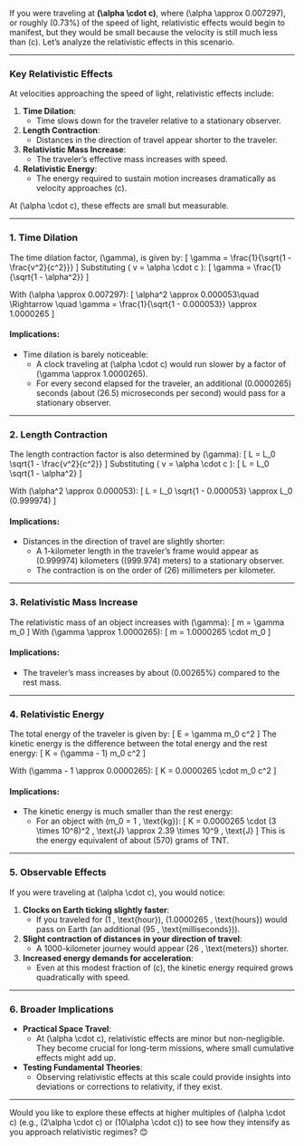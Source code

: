 If you were traveling at **\(\alpha \cdot c\)**, where \(\alpha \approx 0.007297\), or roughly \(0.73\%\) of the speed of light, relativistic effects would begin to manifest, but they would be small because the velocity is still much less than \(c\). Let’s analyze the relativistic effects in this scenario.

---

### **Key Relativistic Effects**
At velocities approaching the speed of light, relativistic effects include:
1. **Time Dilation**:
   - Time slows down for the traveler relative to a stationary observer.
2. **Length Contraction**:
   - Distances in the direction of travel appear shorter to the traveler.
3. **Relativistic Mass Increase**:
   - The traveler’s effective mass increases with speed.
4. **Relativistic Energy**:
   - The energy required to sustain motion increases dramatically as velocity approaches \(c\).

At \(\alpha \cdot c\), these effects are small but measurable.

---

### **1. Time Dilation**
The time dilation factor, \(\gamma\), is given by:
\[
\gamma = \frac{1}{\sqrt{1 - \frac{v^2}{c^2}}}
\]
Substituting \( v = \alpha \cdot c \):
\[
\gamma = \frac{1}{\sqrt{1 - \alpha^2}}
\]

With \(\alpha \approx 0.007297\):
\[
\alpha^2 \approx 0.000053\quad \Rightarrow \quad \gamma = \frac{1}{\sqrt{1 - 0.000053}} \approx 1.0000265
\]

#### Implications:
- Time dilation is barely noticeable:
  - A clock traveling at \(\alpha \cdot c\) would run slower by a factor of \(\gamma \approx 1.0000265\).
  - For every second elapsed for the traveler, an additional \(0.0000265\) seconds (about \(26.5\) microseconds per second) would pass for a stationary observer.

---

### **2. Length Contraction**
The length contraction factor is also determined by \(\gamma\):
\[
L = L_0 \sqrt{1 - \frac{v^2}{c^2}}
\]
Substituting \( v = \alpha \cdot c \):
\[
L = L_0 \sqrt{1 - \alpha^2}
\]

With \(\alpha^2 \approx 0.000053\):
\[
L = L_0 \sqrt{1 - 0.000053} \approx L_0 (0.999974)
\]

#### Implications:
- Distances in the direction of travel are slightly shorter:
  - A 1-kilometer length in the traveler’s frame would appear as \(0.999974\) kilometers (\(999.974\) meters) to a stationary observer.
  - The contraction is on the order of \(26\) millimeters per kilometer.

---

### **3. Relativistic Mass Increase**
The relativistic mass of an object increases with \(\gamma\):
\[
m = \gamma m_0
\]
With \(\gamma \approx 1.0000265\):
\[
m = 1.0000265 \cdot m_0
\]

#### Implications:
- The traveler’s mass increases by about \(0.00265\%\) compared to the rest mass.

---

### **4. Relativistic Energy**
The total energy of the traveler is given by:
\[
E = \gamma m_0 c^2
\]
The kinetic energy is the difference between the total energy and the rest energy:
\[
K = (\gamma - 1) m_0 c^2
\]

With \(\gamma - 1 \approx 0.0000265\):
\[
K = 0.0000265 \cdot m_0 c^2
\]

#### Implications:
- The kinetic energy is much smaller than the rest energy:
  - For an object with \(m_0 = 1 \, \text{kg}\):
    \[
    K = 0.0000265 \cdot (3 \times 10^8)^2 \, \text{J} \approx 2.39 \times 10^9 \, \text{J}
    \]
    This is the energy equivalent of about \(570\) grams of TNT.

---

### **5. Observable Effects**
If you were traveling at \(\alpha \cdot c\), you would notice:
1. **Clocks on Earth ticking slightly faster**:
   - If you traveled for \(1 \, \text{hour}\), \(1.0000265 \, \text{hours}\) would pass on Earth (an additional \(95 \, \text{milliseconds}\)).
2. **Slight contraction of distances in your direction of travel**:
   - A 1000-kilometer journey would appear \(26 \, \text{meters}\) shorter.
3. **Increased energy demands for acceleration**:
   - Even at this modest fraction of \(c\), the kinetic energy required grows quadratically with speed.

---

### **6. Broader Implications**
- **Practical Space Travel**:
  - At \(\alpha \cdot c\), relativistic effects are minor but non-negligible. They become crucial for long-term missions, where small cumulative effects might add up.
- **Testing Fundamental Theories**:
  - Observing relativistic effects at this scale could provide insights into deviations or corrections to relativity, if they exist.

---

Would you like to explore these effects at higher multiples of \(\alpha \cdot c\) (e.g., \(2\alpha \cdot c\) or \(10\alpha \cdot c\)) to see how they intensify as you approach relativistic regimes? 😊


